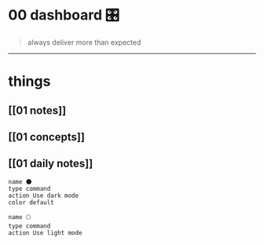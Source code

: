 
# 00 dashboard 🎛


> always deliver more than expected

___


# things
## [[01 notes]]
## [[01 concepts]]
## [[01 daily notes]] 

```button
name 🌑
type command
action Use dark mode
color default
```
```button
name 🌕
type command
action Use light mode
```



